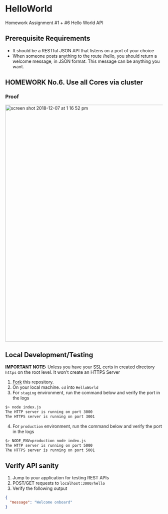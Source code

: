 # HelloWorld
Homework Assignment #1 + #6 Hello World API


## Prerequisite Requirements

* It should be a RESTful JSON API that listens on a port of your choice
* When someone posts anything to the route /hello, you should return a welcome message, in JSON format. This message can be anything you want.

## HOMEWORK No.6. Use all Cores via cluster
### Proof
<img width="754" alt="screen shot 2018-12-07 at 1 16 52 pm" src="https://user-images.githubusercontent.com/18662248/49644960-d984ef00-fa22-11e8-8504-c4da413526df.png">


## Local Development/Testing

**IMPORTANT NOTE:** Unless you have your SSL certs in created directory `https` on the root level. It won't create an HTTPS Server

1. [Fork](https://help.github.com/articles/fork-a-repo/) this repository.
2. On your local machine. `cd` into `HelloWorld`
3. For `staging` environment, run the command below and verify the port in the logs

```sh
$> node index.js
The HTTP server is running on port 3000
The HTTPS server is running on port 3001
```

4. For `production` environment, run the command below and verify the port in the logs
```sh
$> NODE_ENV=production node index.js
The HTTP server is running on port 5000
The HTTPS server is running on port 5001
```


## Verify API sanity

1. Jump to your application for testing REST APIs
2. POST/GET requests to `localhost:3000/hello`
3. Verify the following output
```json
{
  "message": "Welcome onboard"
}
```
